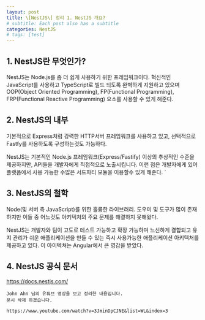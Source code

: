 ```yaml
---
layout: post
title: \[NestJS\] 정리 1. NestJS 개요?
# subtitle: Each post also has a subtitle
categories: NestJS
# tags: [test]
---
```


## 1. NestJS란 무엇인가?
NestJS는 Node.js를 좀 더 쉽게 사용하기 위한 프레임워크이다. 혁신적인 JavaScript를 사용하고 TypeScript로 빌드 되도록 완벽하게 지원하고 있으며 OOP(Object Oriented Programming), FP(Functional Programming), FRP(Functional Reactive Programming) 요소를 사용할 수 있게 해준다.

## 2. NestJS의 내부
기본적으로 Express처럼 강력한 HTTP서버 프레임워크를 사용하고 있고, 선택적으로 Fastfy를 사용하도록 구성하는것도 가능하다.

NestJS는 기본적인 Node.js 프레임워크(Express/Fastify) 이상의 추상적인 수준을 제공하지만, API들을 개발자에게 직접적으로 노출시킵니다. 이런 점은 개발자에게 있어 플랫폼에서 사용 가능한 수많은 서드파티 모듈을 이용할수 있게 해준다.
`
## 3. NestJS의 철학
Node(및 서버 측 JavaScript)를 위한 훌륭한 라이브러리. 도우미 및 도구가 많이 존재하지만 이들 중 어느것도 아키텍처의 주요 문제를 해결하지 못해왔다.  
  
NestJS는 개발자와 팀이 고도로 테스트 가능하고 확장 가능하며 느신하게 결합되고 유지 관리가 쉬운 애플리케이션을 만들 수 있는 즉시 사용가능한 애플리케이션 아키텍처를 제공하고 있다. 이 아이텍쳐는 Angular에서 큰 영감을 받았다.

## 4. NestJS 공식 문서
https://docs.nestjs.com/
  
  


    John Ahn 님의 유튜브 영상을 보고 정리한 내용입니다.  
    문시 삭제 하겠습니다.

    https://www.youtube.com/watch?v=3JminDpCJNE&list=WL&index=3
